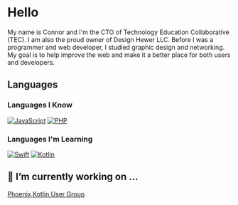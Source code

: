 # Hello

My name is Connor and I'm the CTO of Technology Education Collaborative (TEC). I am also the proud owner of Design Hewer LLC. Before I was a programmer and web developer, I studied graphic design and networking. My goal is to help improve the web and make it a better place for both users and developers.

## Languages

### Languages I Know

[![JavaScript](https://img.shields.io/badge/JavaScript-F7DF1E?logo=javascript&logoColor=000)](#)
[![PHP](https://img.shields.io/badge/php-%23777BB4.svg?&logo=php&logoColor=white)](#)

### Languages I'm Learning

[![Swift](https://img.shields.io/badge/Swift-F54A2A?logo=swift&logoColor=white)](#)
[![Kotlin](https://img.shields.io/badge/Kotlin-%237F52FF.svg?logo=kotlin&logoColor=white)](#)

## 🔭 I’m currently working on ...

[Phoenix Kotlin User Group](https://phoenixkotlin.com)

<!--
**TheConnorJohnson/TheConnorJohnson** is a ✨ _special_ ✨ repository because its `README.md` (this file) appears on your GitHub profile.

Here are some ideas to get you started:

- 🔭 I’m currently working on ...
- 🌱 I’m currently learning ...
- 👯 I’m looking to collaborate on ...
- 🤔 I’m looking for help with ...
- 💬 Ask me about ...
- 📫 How to reach me: ...
- 😄 Pronouns: ...
- ⚡ Fun fact: ...
-->
